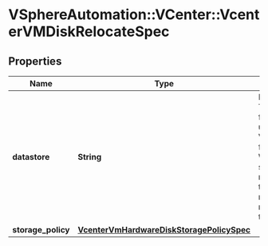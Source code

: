 # VSphereAutomation::VCenter::VcenterVMDiskRelocateSpec

## Properties
Name | Type | Description | Notes
------------ | ------------- | ------------- | -------------
**datastore** | **String** | Destination datastore to relocate disk. This field is currently required. In the future, if this field is unset, disk will use the datastore specified in VM.RelocatePlacementSpec.datastore field of VM.RelocateSpec.placement. When clients pass a value of this structure as a parameter, the field must be an identifier for the resource type: Datastore. When operations return a value of this structure as a result, the field will be an identifier for the resource type: Datastore. | [optional] 
**storage_policy** | [**VcenterVmHardwareDiskStoragePolicySpec**](VcenterVmHardwareDiskStoragePolicySpec.md) |  | [optional] 


